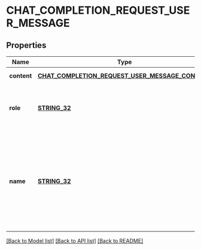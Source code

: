 # CHAT_COMPLETION_REQUEST_USER_MESSAGE

## Properties
Name | Type | Description | Notes
------------ | ------------- | ------------- | -------------
**content** | [**CHAT_COMPLETION_REQUEST_USER_MESSAGE_CONTENT**](ChatCompletionRequestUserMessage_content.md) |  | [default to null]
**role** | [**STRING_32**](STRING_32.md) | The role of the messages author, in this case &#x60;user&#x60;. | [default to null]
**name** | [**STRING_32**](STRING_32.md) | An optional name for the participant. Provides the model information to differentiate between participants of the same role. | [optional] [default to null]

[[Back to Model list]](../README.md#documentation-for-models) [[Back to API list]](../README.md#documentation-for-api-endpoints) [[Back to README]](../README.md)


